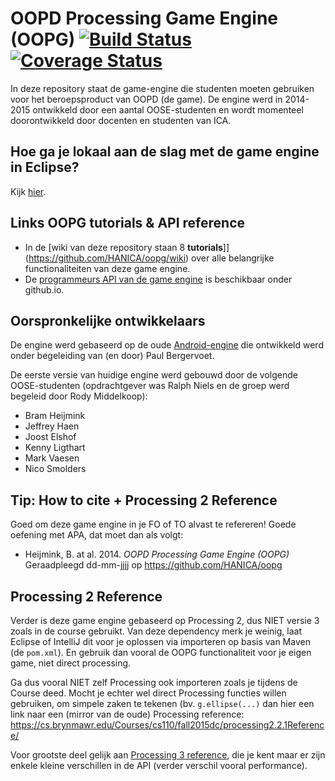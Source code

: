 # OOPD Processing Game Engine (OOPG) [![Build Status](https://travis-ci.org/HANICA/oopg.svg?branch=master)](https://travis-ci.org/HANICA/oopg) [![Coverage Status](https://coveralls.io/repos/github/HANICA/oopg/badge.svg?branch=master)](https://coveralls.io/github/HANICA/oopg?branch=master)
In deze repository staat de game-engine die studenten moeten gebruiken voor het beroepsproduct van OOPD (de game). De engine werd in 2014-2015 ontwikkeld door een aantal OOSE-studenten en wordt momenteel doorontwikkeld door docenten en studenten van ICA.

## Hoe ga je lokaal aan de slag met de game engine in Eclipse?
Kijk [hier](up-and-running.md).

## Links OOPG tutorials & API reference

- In de [wiki van deze repository staan 8 **tutorials**]](https://github.com/HANICA/oopg/wiki)  over alle belangrijke functionaliteiten van deze game engine.
- De [programmeurs API van de game engine](http://hanica.github.io/oopg/) is beschikbaar onder github.io.

## Oorspronkelijke ontwikkelaars
De engine werd gebaseerd op de oude [Android-engine](https://github.com/ddoa/game-api-android) die ontwikkeld werd onder begeleiding van (en door) Paul Bergervoet.

De eerste versie van huidige engine werd gebouwd door de volgende OOSE-studenten (opdrachtgever was Ralph Niels en de groep werd begeleid door Rody Middelkoop):

* Bram Heijmink
* Jeffrey Haen
* Joost Elshof
* Kenny Ligthart
* Mark Vaesen
* Nico Smolders

## Tip: How to cite + Processing 2 Reference
Goed om deze game engine in je FO of TO alvast te refereren! Goede oefening met APA, dat moet dan als volgt:
- Heijmink, B. at al. 2014. *OOPD Processing Game Engine (OOPG)* Geraadpleegd dd-mm-jjjj op https://github.com/HANICA/oopg

## Processing 2 Reference
Verder is deze game engine gebaseerd op Processing 2, dus NIET versie 3 zoals in de course gebruikt. Van deze dependency merk je weinig, laat Eclipse of IntelliJ dit voor je oplossen via importeren op basis van Maven (de `pom.xml`). En gebruik dan vooral de OOPG functionaliteit voor je eigen game, niet direct processing.

Ga dus vooral NIET zelf Processing ook importeren zoals je tijdens de Course deed. Mocht je echter wel direct Processing functies willen gebruiken, om simpele zaken te tekenen (bv. `g.ellipse(...)` dan hier een link naar een (mirror van de oude) Processing reference:
https://cs.brynmawr.edu/Courses/cs110/fall2015dc/processing2.2.1Reference/

Voor grootste deel gelijk aan [Processing 3 reference](https://processing.org/reference/), die je kent maar er zijn enkele kleine verschillen in de API (verder verschil vooral performance).
